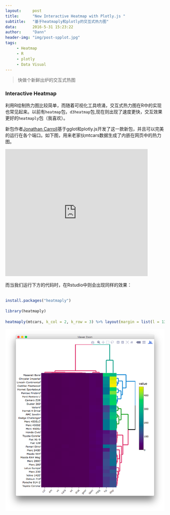 ```yaml
---
layout:     post
title:      "New Interactive Heatmap with Plotly.js "
subtitle:   "基于heatmaply和plotly的交互式热力图"
data:       2016-5-31 15:23:22
author:     "Dann"
header-img: "img/post-spplot.jpg"
tags:
     - Heatmap
     - R
     - plotly
     - Data Visual
---
```


> 快做个新鲜出炉的交互式热图

### Interactive Heatmap

利用R绘制热力图比较简单，而随着可视化工具喷涌，交互式热力图在R中的实现也常见起来。以前有`heatmap`包，`d3heatmap`包,现在则出现了速度更快，交互效果更好的`heatmaply`包（我喜欢）。

新包作者<a href="https://gist.github.com/jonocarroll">Jonathan Carroll</a>基于gglot和plotly.js开发了这一款新包，并且可以完美的运行在各个端口。如下图，用来老家伙mtcars数据生成了内嵌在网页中的热力图。

<iframe src="https://plot.ly/~talgalili/23.embed" width="450" height="400" frameborder="0" scrolling="no"></iframe>

而当我们运行下方的代码时，在Rstudio中则会出现同样的效果：

```r

install.packages("heatmaply")

library(heatmaply)

heatmaply(mtcars, k_col = 2, k_row = 3) %>% layout(margin = list(l = 130, b = 40))
```
![img](/img/in-post/heatmap.png)